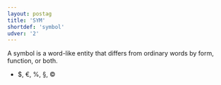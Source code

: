 ```yaml
---
layout: postag
title: 'SYM'
shortdef: 'symbol'
udver: '2'
---
```


A symbol is a word-like entity that differs from ordinary words by form, function, or both.

* $, €, %, §, ©


<!-- Interlanguage links updated Po 11. listopadu 2024, 20:09:27 CET -->
